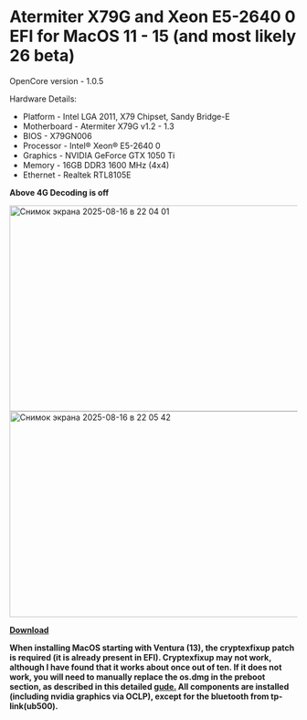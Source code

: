 # Atermiter X79G and Xeon E5-2640 0 EFI for MacOS 11 - 15 (and most likely 26 beta)
OpenCore version - 1.0.5

Hardware Details: 
* Platform - Intel LGA 2011, X79 Chipset, Sandy Bridge-E
* Motherboard - Atermiter X79G v1.2 - 1.3
* BIOS - X79GN006
* Processor - Intel® Xeon® E5-2640 0
* Graphics - NVIDIA GeForce GTX 1050 Ti
* Memory - 16GB DDR3 1600 MHz (4x4)
* Ethernet - Realtek RTL8105E

**Above 4G Decoding is off**

<img width="640" height="360" alt="Снимок экрана 2025-08-16 в 22 04 01" src="https://github.com/user-attachments/assets/75a49bc8-84ae-476c-83fc-6ba0b22d9066" />

<img width="640" height="360" alt="Снимок экрана 2025-08-16 в 22 05 42" src="https://github.com/user-attachments/assets/24eaeba6-be19-43d0-a239-15846f3ac853" />

[**Download**](https://github.com/Bourbon24k/Atermiter_X79G_2640v1_Hackintosh/releases/)

**When installing MacOS starting with Ventura (13), the cryptexfixup patch is required (it is already present in EFI). Cryptexfixup may not work, although I have found that it works about once out of ten. If it does not work, you will need to manually replace the os.dmg in the preboot section, as described in this detailed [**gude.**](https://youtu.be/0jUsJpzgZnU?si=38hUtEh8Q-LsV-EZ) All components are installed (including nvidia graphics via OCLP), except for the bluetooth from tp-link(ub500).**
